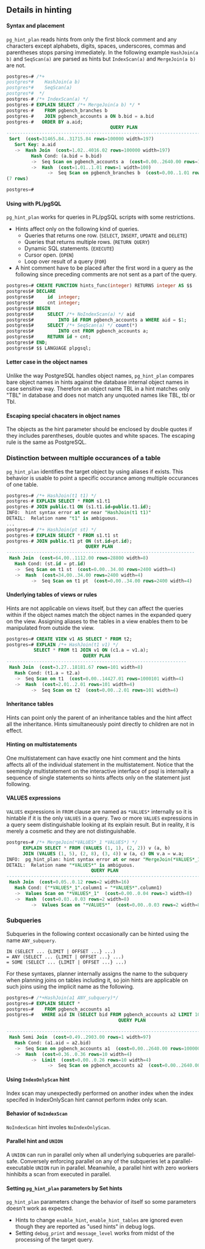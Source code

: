 ## Details in hinting

#### Syntax and placement

`pg_hint_plan` reads hints from only the first block comment and any characters
except alphabets, digits, spaces, underscores, commas and parentheses stops
parsing immediately. In the following example `HashJoin(a b)` and `SeqScan(a)`
are parsed as hints but `IndexScan(a)` and `MergeJoin(a b)` are not.

```sql
postgres=# /*+
postgres*#    HashJoin(a b)
postgres*#    SeqScan(a)
postgres*#  */
postgres-# /*+ IndexScan(a) */
postgres-# EXPLAIN SELECT /*+ MergeJoin(a b) */ *
postgres-#    FROM pgbench_branches b
postgres-#    JOIN pgbench_accounts a ON b.bid = a.bid
postgres-#   ORDER BY a.aid;
                                      QUERY PLAN
---------------------------------------------------------------------------------------
 Sort  (cost=31465.84..31715.84 rows=100000 width=197)
   Sort Key: a.aid
   ->  Hash Join  (cost=1.02..4016.02 rows=100000 width=197)
         Hash Cond: (a.bid = b.bid)
         ->  Seq Scan on pgbench_accounts a  (cost=0.00..2640.00 rows=100000 width=97)
         ->  Hash  (cost=1.01..1.01 rows=1 width=100)
               ->  Seq Scan on pgbench_branches b  (cost=0.00..1.01 rows=1 width=100)
(7 rows)

postgres=#
```

#### Using with PL/pgSQL

`pg_hint_plan` works for queries in PL/pgSQL scripts with some restrictions.

-   Hints affect only on the following kind of queries.
    -   Queries that returns one row. (`SELECT`, `INSERT`, `UPDATE` and `DELETE`)
    -   Queries that returns multiple rows. (`RETURN QUERY`)
    -   Dynamic SQL statements. (`EXECUTE`)
    -   Cursor open. (`OPEN`)
    -   Loop over result of a query (`FOR`)
-   A hint comment have to be placed after the first word in a query as the
    following since preceding comments are not sent as a part of the query.

```sql
postgres=# CREATE FUNCTION hints_func(integer) RETURNS integer AS $$
postgres$# DECLARE
postgres$#     id  integer;
postgres$#     cnt integer;
postgres$# BEGIN
postgres$#     SELECT /*+ NoIndexScan(a) */ aid
postgres$#         INTO id FROM pgbench_accounts a WHERE aid = $1;
postgres$#     SELECT /*+ SeqScan(a) */ count(*)
postgres$#         INTO cnt FROM pgbench_accounts a;
postgres$#     RETURN id + cnt;
postgres$# END;
postgres$# $$ LANGUAGE plpgsql;
```

#### Letter case in the object names

Unlike the way PostgreSQL handles object names, `pg_hint_plan` compares bare
object names in hints against the database internal object names in case
sensitive way. Therefore an object name TBL in a hint matches only "TBL" in
database and does not match any unquoted names like TBL, tbl or Tbl.

#### Escaping special chacaters in object names

The objects as the hint parameter should be enclosed by double quotes if they
includes parentheses, double quotes and white spaces. The escaping rule is the
same as PostgreSQL.

### Distinction between multiple occurances of a table

`pg_hint_plan` identifies the target object by using aliases if exists. This
behavior is usable to point a specific occurance among multiple occurances of
one table.

```sql
postgres=# /*+ HashJoin(t1 t1) */
postgres-# EXPLAIN SELECT * FROM s1.t1
postgres-# JOIN public.t1 ON (s1.t1.id=public.t1.id);
INFO:  hint syntax error at or near "HashJoin(t1 t1)"
DETAIL:  Relation name "t1" is ambiguous.
...
postgres=# /*+ HashJoin(pt st) */
postgres-# EXPLAIN SELECT * FROM s1.t1 st
postgres-# JOIN public.t1 pt ON (st.id=pt.id);
                             QUERY PLAN
---------------------------------------------------------------------
 Hash Join  (cost=64.00..1112.00 rows=28800 width=8)
   Hash Cond: (st.id = pt.id)
   ->  Seq Scan on t1 st  (cost=0.00..34.00 rows=2400 width=4)
   ->  Hash  (cost=34.00..34.00 rows=2400 width=4)
         ->  Seq Scan on t1 pt  (cost=0.00..34.00 rows=2400 width=4)
```

#### Underlying tables of views or rules

Hints are not applicable on views itself, but they can affect the queries
within if the object names match the object names in the expanded query on the
view. Assigning aliases to the tables in a view enables them to be manipulated
from outside the view.

```sql
postgres=# CREATE VIEW v1 AS SELECT * FROM t2;
postgres=# EXPLAIN /*+ HashJoin(t1 v1) */
          SELECT * FROM t1 JOIN v1 ON (c1.a = v1.a);
                            QUERY PLAN
------------------------------------------------------------------
 Hash Join  (cost=3.27..18181.67 rows=101 width=8)
   Hash Cond: (t1.a = t2.a)
   ->  Seq Scan on t1  (cost=0.00..14427.01 rows=1000101 width=4)
   ->  Hash  (cost=2.01..2.01 rows=101 width=4)
         ->  Seq Scan on t2  (cost=0.00..2.01 rows=101 width=4)
```

#### Inheritance tables

Hints can point only the parent of an inheritance tables and the hint affect
all the inheritance. Hints simultaneously point directly to children are not in
effect.

#### Hinting on multistatements

One multistatement can have exactly one hint comment and the hints affects all
of the individual statement in the multistatement. Notice that the seemingly
multistatement on the interactive interface of psql is internally a sequence of
single statements so hints affects only on the statement just following.

#### VALUES expressions

`VALUES` expressions in `FROM` clause are named as `*VALUES*` internally so it
is hintable if it is the only `VALUES` in a query. Two or more `VALUES`
expressions in a query seem distinguishable looking at its explain result. But
in reality, it is merely a cosmetic and they are not distinguishable.

```sql
postgres=# /*+ MergeJoin(*VALUES*_1 *VALUES*) */
      EXPLAIN SELECT * FROM (VALUES (1, 1), (2, 2)) v (a, b)
      JOIN (VALUES (1, 5), (2, 8), (3, 4)) w (a, c) ON v.a = w.a;
INFO:  pg_hint_plan: hint syntax error at or near "MergeJoin(*VALUES*_1 *VALUES*) "
DETAIL:  Relation name "*VALUES*" is ambiguous.
                               QUERY PLAN
-------------------------------------------------------------------------
 Hash Join  (cost=0.05..0.12 rows=2 width=16)
   Hash Cond: ("*VALUES*_1".column1 = "*VALUES*".column1)
   ->  Values Scan on "*VALUES*_1"  (cost=0.00..0.04 rows=3 width=8)
   ->  Hash  (cost=0.03..0.03 rows=2 width=8)
         ->  Values Scan on "*VALUES*"  (cost=0.00..0.03 rows=2 width=8)
```

### Subqueries

Subqueries in the following context occasionally can be hinted using the name
`ANY_subquery`.

    IN (SELECT ... {LIMIT | OFFSET ...} ...)
    = ANY (SELECT ... {LIMIT | OFFSET ...} ...)
    = SOME (SELECT ... {LIMIT | OFFSET ...} ...)

For these syntaxes, planner internally assigns the name to the subquery when
planning joins on tables including it, so join hints are applicable on such
joins using the implicit name as the following.

```sql
postgres=# /*+HashJoin(a1 ANY_subquery)*/
postgres=# EXPLAIN SELECT *
postgres=#    FROM pgbench_accounts a1
postgres=#   WHERE aid IN (SELECT bid FROM pgbench_accounts a2 LIMIT 10);
                                         QUERY PLAN

---------------------------------------------------------------------------------------------
 Hash Semi Join  (cost=0.49..2903.00 rows=1 width=97)
   Hash Cond: (a1.aid = a2.bid)
   ->  Seq Scan on pgbench_accounts a1  (cost=0.00..2640.00 rows=100000 width=97)
   ->  Hash  (cost=0.36..0.36 rows=10 width=4)
         ->  Limit  (cost=0.00..0.26 rows=10 width=4)
               ->  Seq Scan on pgbench_accounts a2  (cost=0.00..2640.00 rows=100000 width=4)
```

#### Using `IndexOnlyScan` hint

Index scan may unexpectedly performed on another index when the index specifed
in IndexOnlyScan hint cannot perform index only scan.

#### Behavior of `NoIndexScan`

`NoIndexScan` hint involes `NoIndexOnlyScan`.

#### Parallel hint and `UNION`

A `UNION` can run in parallel only when all underlying subqueries are
parallel-safe. Conversely enforcing parallel on any of the subqueries let a
parallel-executable `UNION` run in parallel. Meanwhile, a parallel hint with
zero workers hinhibits a scan from executed in parallel.

#### Setting `pg_hint_plan` parameters by Set hints

`pg_hint_plan` parameters change the behavior of itself so some parameters
doesn't work as expected.

-   Hints to change `enable_hint`, `enable_hint_tables` are ignored even though
    they are reported as "used hints" in debug logs.
-   Setting `debug_print` and `message_level` works from midst of the
    processing of the target query.
